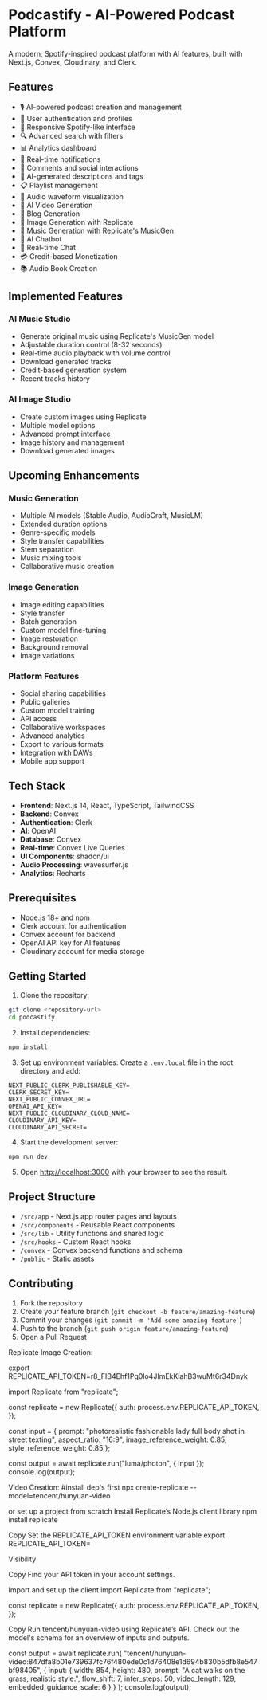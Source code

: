# Podcastify - AI-Powered Podcast Platform

A modern, Spotify-inspired podcast platform with AI features, built with Next.js, Convex, Cloudinary, and Clerk.

## Features

- 🎙️ AI-powered podcast creation and management
- 👥 User authentication and profiles
- 📱 Responsive Spotify-like interface
- 🔍 Advanced search with filters
- 📊 Analytics dashboard
- 🔔 Real-time notifications
- 💬 Comments and social interactions
- 📝 AI-generated descriptions and tags
- 📋 Playlist management
- 🎵 Audio waveform visualization
- 🎥 AI Video Generation
- 📝 Blog Generation
- 🎨 Image Generation with Replicate
- 🎵 Music Generation with Replicate's MusicGen
- 🤖 AI Chatbot
- 💬 Real-time Chat
- 💳 Credit-based Monetization
- 📚 Audio Book Creation

## Implemented Features

### AI Music Studio
- Generate original music using Replicate's MusicGen model
- Adjustable duration control (8-32 seconds)
- Real-time audio playback with volume control
- Download generated tracks
- Credit-based generation system
- Recent tracks history

### AI Image Studio
- Create custom images using Replicate
- Multiple model options
- Advanced prompt interface
- Image history and management
- Download generated images

## Upcoming Enhancements

### Music Generation
- Multiple AI models (Stable Audio, AudioCraft, MusicLM)
- Extended duration options
- Genre-specific models
- Style transfer capabilities
- Stem separation
- Music mixing tools
- Collaborative music creation

### Image Generation
- Image editing capabilities
- Style transfer
- Batch generation
- Custom model fine-tuning
- Image restoration
- Background removal
- Image variations

### Platform Features
- Social sharing capabilities
- Public galleries
- Custom model training
- API access
- Collaborative workspaces
- Advanced analytics
- Export to various formats
- Integration with DAWs
- Mobile app support

## Tech Stack

- **Frontend**: Next.js 14, React, TypeScript, TailwindCSS
- **Backend**: Convex
- **Authentication**: Clerk
- **AI**: OpenAI
- **Database**: Convex
- **Real-time**: Convex Live Queries
- **UI Components**: shadcn/ui
- **Audio Processing**: wavesurfer.js
- **Analytics**: Recharts

## Prerequisites

- Node.js 18+ and npm
- Clerk account for authentication
- Convex account for backend
- OpenAI API key for AI features
- Cloudinary account for media storage

## Getting Started

1. Clone the repository:
```bash
git clone <repository-url>
cd podcastify
```

2. Install dependencies:
```bash
npm install
```

3. Set up environment variables:
Create a `.env.local` file in the root directory and add:
```
NEXT_PUBLIC_CLERK_PUBLISHABLE_KEY=
CLERK_SECRET_KEY=
NEXT_PUBLIC_CONVEX_URL=
OPENAI_API_KEY=
NEXT_PUBLIC_CLOUDINARY_CLOUD_NAME=
CLOUDINARY_API_KEY=
CLOUDINARY_API_SECRET=
```

4. Start the development server:
```bash
npm run dev
```

5. Open [http://localhost:3000](http://localhost:3000) with your browser to see the result.

## Project Structure

- `/src/app` - Next.js app router pages and layouts
- `/src/components` - Reusable React components
- `/src/lib` - Utility functions and shared logic
- `/src/hooks` - Custom React hooks
- `/convex` - Convex backend functions and schema
- `/public` - Static assets

## Contributing

1. Fork the repository
2. Create your feature branch (`git checkout -b feature/amazing-feature`)
3. Commit your changes (`git commit -m 'Add some amazing feature'`)
4. Push to the branch (`git push origin feature/amazing-feature`)
5. Open a Pull Request


Replicate Image Creation:


export REPLICATE_API_TOKEN=r8_FIB4Ehf1Pq0lo4JImEkKlahB3wuMt6r34Dnyk


import Replicate from "replicate";

const replicate = new Replicate({
  auth: process.env.REPLICATE_API_TOKEN,
});

const input = {
  prompt: "photorealistic fashionable lady full body shot in street texting",
  aspect_ratio: "16:9",
  image_reference_weight: 0.85,
  style_reference_weight: 0.85
};

const output = await replicate.run("luma/photon", { input });
console.log(output);


Video Creation: 
#install dep's first
npx create-replicate --model=tencent/hunyuan-video


or set up a project from scratch
Install Replicate’s Node.js client library
npm install replicate

Copy
Set the REPLICATE_API_TOKEN environment variable
export REPLICATE_API_TOKEN=<paste-your-token-here>

Visibility

Copy
Find your API token in your account settings.

Import and set up the client
import Replicate from "replicate";

const replicate = new Replicate({
  auth: process.env.REPLICATE_API_TOKEN,
});

Copy
Run tencent/hunyuan-video using Replicate’s API. Check out the model's schema for an overview of inputs and outputs.

const output = await replicate.run(
  "tencent/hunyuan-video:847dfa8b01e739637fc76f480ede0c1d76408e1d694b830b5dfb8e547bf98405",
  {
    input: {
      width: 854,
      height: 480,
      prompt: "A cat walks on the grass, realistic style.",
      flow_shift: 7,
      infer_steps: 50,
      video_length: 129,
      embedded_guidance_scale: 6
    }
  }
);
console.log(output);
